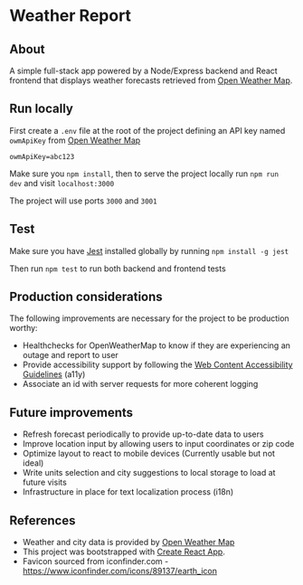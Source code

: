 # Weather Report

## About
A simple full-stack app powered by a Node/Express backend and React frontend that displays weather forecasts retrieved from [Open Weather Map](https://openweathermap.org/).


## Run locally
First create a `.env` file at the root of the project defining an API key named `owmApiKey` from [Open Weather Map](https://openweathermap.org/)
```
owmApiKey=abc123
```

Make sure you `npm install`, then to serve the project locally run `npm run dev` and visit `localhost:3000`

The project will use ports `3000` and `3001`

## Test
Make sure you have [Jest](https://jestjs.io/) installed globally by running `npm install -g jest`

Then run `npm test` to run both backend and frontend tests

## Production considerations
The following improvements are necessary for the project to be production worthy:
- Healthchecks for OpenWeatherMap to know if they are experiencing an outage and report to user
- Provide accessibility support by following the [Web Content Accessibility Guidelines](https://www.w3.org/WAI/standards-guidelines/wcag/) (a11y)
- Associate an id with server requests for more coherent logging

## Future improvements
- Refresh forecast periodically to provide up-to-date data to users
- Improve location input by allowing users to input coordinates or zip code
- Optimize layout to react to mobile devices (Currently usable but not ideal)
- Write units selection and city suggestions to local storage to load at future visits
- Infrastructure in place for text localization process (i18n)

## References
- Weather and city data is provided by [Open Weather Map](https://openweathermap.org/)
- This project was bootstrapped with [Create React App](https://github.com/facebook/create-react-app).
- Favicon sourced from iconfinder.com - https://www.iconfinder.com/icons/89137/earth_icon
